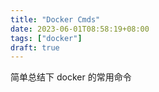 ```yaml
---
title: "Docker Cmds"
date: 2023-06-01T08:58:19+08:00
tags: ["docker"]
draft: true
---
```


简单总结下 docker 的常用命令

<!--more-->


